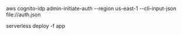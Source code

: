 aws cognito-idp admin-initiate-auth --region us-east-1 --cli-input-json file://auth.json

serverless deploy -f app
